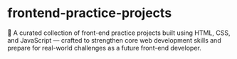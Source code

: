# frontend-practice-projects
🚀 A curated collection of front-end practice projects built using HTML, CSS, and JavaScript — crafted to strengthen core web development skills and prepare for real-world challenges as a future front-end developer.
